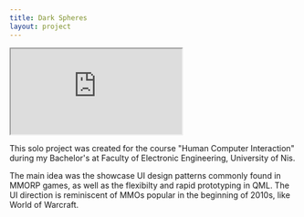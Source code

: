 ```yaml
---
title: Dark Spheres
layout: project
---
```


<div class="offset-1 col-10 embed-responsive embed-responsive-16by9">
    <iframe class="embed-responsive-item" src="https://www.youtube.com/embed/A5mdPlzZKEw"
        allowfullscreen></iframe>
</div>

<div class="col-12 content-text card-deck-margin">
<p>
    This solo project was created for the course "Human Computer Interaction" during my
    Bachelor's at Faculty of Electronic Engineering, University of Nis.
</p>
<p>
    The main idea was the showcase UI design patterns commonly found in MMORP games, as
    well as the flexibilty and rapid prototyping in QML.
    The UI direction is reminiscent of MMOs popular in the beginning of 2010s, like
    World of Warcraft.
</p>
</div>

